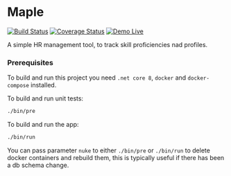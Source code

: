 Maple
=====
[![Build Status](https://github.com/0xor1/maple/actions/workflows/build.yml/badge.svg)](https://github.com/0xor1/maple/actions/workflows/build.yml)
[![Coverage Status](https://coveralls.io/repos/github/0xor1/maple/badge.svg)](https://coveralls.io/github/0xor1/maple)
[![Demo Live](https://img.shields.io/badge/demo-live-4ec820)](https://maple.dans-demos.com)

A simple HR management tool, to track skill proficiencies nad profiles.

### Prerequisites

To build and run this project you need `.net core 8`, `docker` and `docker-compose` installed.

To build and run unit tests:
```bash
./bin/pre
```
To build and run the app:
```bash
./bin/run
```
You can pass parameter `nuke` to either `./bin/pre` or `./bin/run` to delete
docker containers and rebuild them, this is typically useful if there has been a db schema change.